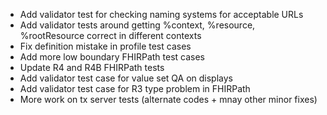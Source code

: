 * Add validator test for checking naming systems for acceptable URLs
* Add validator tests around getting %context, %resource, %rootResource correct in different contexts
* Fix definition mistake in profile test cases
* Add more low boundary FHIRPath test cases
* Update R4 and R4B FHIRPath tests
* Add validator test case for value set QA on displays
* Add validator test case for R3 type problem in FHIRPath
* More work on tx server tests (alternate codes + mnay other minor fixes)


